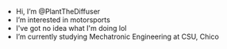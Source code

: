 - Hi, I’m @PlantTheDiffuser
- I’m interested in motorsports
- I've got no idea what I'm doing lol
- I’m currently studying Mechatronic Engineering at CSU, Chico

<!---
PlantTheDiffuser/PlantTheDiffuser is a ✨ special ✨ repository because its `README.md` (this file) appears on your GitHub profile.
You can click the Preview link to take a look at your changes.
--->
